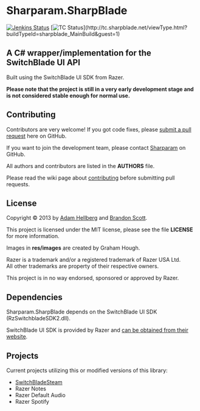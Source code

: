 Sharparam.SharpBlade
====================

[![Jenkins Status](http://ci.sharpblade.net/buildStatus/icon?job=SharpBlade)](http://ci.sharpblade.net/job/SharpBlade/)
[![TC Status](http://tc.sharpblade.net/app/rest/builds/buildType:(id:sharpblade_MainBuild)/statusIcon)](http://tc.sharpblade.net/viewType.html?buildTypeId=sharpblade_MainBuild&guest=1)

A C# wrapper/implementation for the SwitchBlade UI API
------------------------------------------------------

Built using the SwitchBlade UI SDK from Razer.

**Please note that the project is still in a very early development stage and is not considered stable enough for normal use.**

Contributing
------------

Contributors are very welcome! If you got code fixes, please [submit a pull request][newpull] here on GitHub.

If you want to join the development team, please contact [Sharparam][sharp] on GitHub.

All authors and contributors are listed in the **AUTHORS** file.

Please read the wiki page about [contributing][contrib] before submitting pull requests.

License
-------

Copyright &copy; 2013 by [Adam Hellberg][sharp] and [Brandon Scott][bs].

This project is licensed under the MIT license, please see the file **LICENSE** for more information.

Images in **res/images** are created by Graham Hough.

Razer is a trademark and/or a registered trademark of Razer USA Ltd.  
All other trademarks are property of their respective owners.

This project is in no way endorsed, sponsored or approved by Razer.

Dependencies
------------

Sharparam.SharpBlade depends on the SwitchBlade UI SDK (RzSwitchbladeSDK2.dll).

SwitchBlade UI SDK is provided by Razer and [can be obtained from their website][rzdev].

Projects
--------

Current projects utilizing this or modified versions of this library:

 * [SwitchBladeSteam][sbs]
 * Razer Notes
 * Razer Default Audio
 * Razer Spotify

[newpull]: https://github.com/Sharparam/SharpBlade/pull/new/master
[sharp]: https://github.com/Sharparam
[contrib]: https://github.com/Sharparam/SharpBlade/wiki/Contributing
[bs]: https://github.com/brandonscott
[rzdev]: http://www.razerzone.com/switchblade-ui/developers
[sbs]: https://github.com/Sharparam/SwitchBladeSteam
